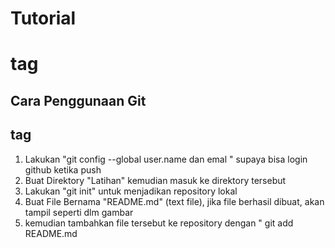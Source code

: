 # Tutorial <h1> tag
## Cara Penggunaan Git <h2> tag

1. Lakukan "git config --global user.name dan emal " 
supaya bisa login github ketika push 
1. Buat Direktory "Latihan" kemudian masuk ke direktory tersebut
1. Lakukan "git init" untuk menjadikan repository lokal
1. Buat File Bernama "README.md" (text file), jika file berhasil dibuat, akan tampil seperti dlm gambar
1. kemudian tambahkan file tersebut ke repository dengan " git add README.md
